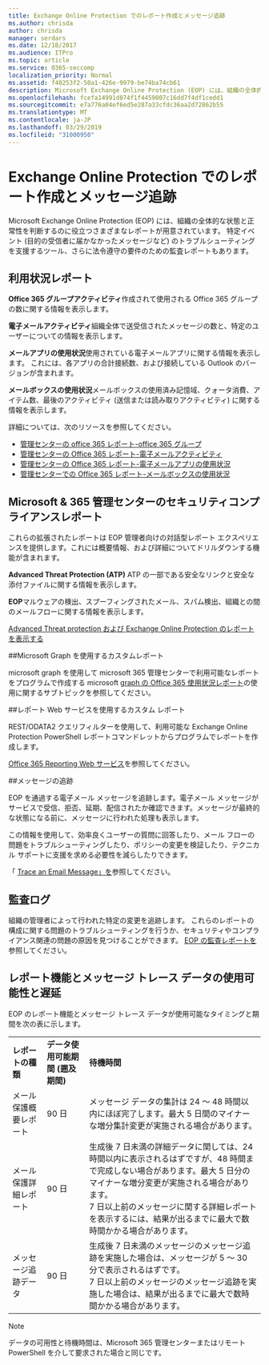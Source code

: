 ```yaml
---
title: Exchange Online Protection でのレポート作成とメッセージ追跡
ms.author: chrisda
author: chrisda
manager: serdars
ms.date: 12/18/2017
ms.audience: ITPro
ms.topic: article
ms.service: O365-seccomp
localization_priority: Normal
ms.assetid: f40253f2-50a1-426e-9979-be74ba74cb61
description: Microsoft Exchange Online Protection (EOP) には、組織の全体的な状態と正常性を判断するのに役立つさまざまなレポートが用意されています。 特定イベント (目的の受信者に届かなかったメッセージなど) のトラブルシューティングを支援するツール、さらに法令遵守の要件のための監査レポートもあります。 次の表には、EOP 管理者が利用できるレポートおよびトラブルシューティングのツールを示します。
ms.openlocfilehash: fcefa14991d074f1f4459007c16dd7f4df1cedd1
ms.sourcegitcommit: e7a776a04ef6ed5e287a33cfdc36aa2d72862b55
ms.translationtype: MT
ms.contentlocale: ja-JP
ms.lasthandoff: 03/29/2019
ms.locfileid: "31000950"
---
```

# <a name="reporting-and-message-trace-in-exchange-online-protection"></a>Exchange Online Protection でのレポート作成とメッセージ追跡

Microsoft Exchange Online Protection (EOP) には、組織の全体的な状態と正常性を判断するのに役立つさまざまなレポートが用意されています。 特定イベント (目的の受信者に届かなかったメッセージなど) のトラブルシューティングを支援するツール、さらに法令遵守の要件のための監査レポートもあります。 

## <a name="usage-reports"></a>利用状況レポート

**Office 365 グループアクティビティ**作成されて使用される Office 365 グループの数に関する情報を表示します。  

**電子メールアクティビティ**組織全体で送受信されたメッセージの数と、特定のユーザーについての情報を表示します。  

**メールアプリの使用状況**使用されている電子メールアプリに関する情報を表示します。 これには、各アプリの合計接続数、および接続している Outlook のバージョンが含まれます。  

**メールボックスの使用状況**メールボックスの使用済み記憶域、クォータ消費、アイテム数、最後のアクティビティ (送信または読み取りアクティビティ) に関する情報を表示します。

詳細については、次のリソースを参照してください。

- [管理センターの office 365 レポート-office 365 グループ](https://go.microsoft.com/fwlink/p/?linkid=861610) 
- [管理センターの Office 365 レポート-電子メールアクティビティ](https://go.microsoft.com/fwlink/p/?linkid=859706) 
- [管理センターの Office 365 レポート-電子メールアプリの使用状況](https://go.microsoft.com/fwlink/p/?linkid=859707)
- [管理センターでの Office 365 レポート-メールボックスの使用状況](https://go.microsoft.com/fwlink/p/?linkid=859708)

## <a name="security-amp-compliance-reports-in-the-microsoft-365-admin-center"></a>Microsoft &amp; 365 管理センターのセキュリティコンプライアンスレポート

これらの拡張されたレポートは EOP 管理者向けの対話型レポート エクスペリエンスを提供します。これには概要情報、および詳細についてドリルダウンする機能が含まれます。  

**Advanced Threat Protection (ATP)** ATP の一部である安全なリンクと安全な添付ファイルに関する情報を表示します。  

**EOP**マルウェアの検出、スプーフィングされたメール、スパム検出、組織との間のメールフローに関する情報を表示します。  

[Advanced Threat protection および Exchange Online Protection のレポートを表示する](https://go.microsoft.com/fwlink/p/?linkid=852409) 

##<a name="custom-reports-using-microsoft-graph"></a>Microsoft Graph を使用するカスタムレポート

microsoft graph を使用して microsoft 365 管理センターで利用可能なレポートをプログラムで作成する microsoft [graph の Office 365 使用状況レポート](https://go.microsoft.com/fwlink/p/?linkid=865135)の使用に関するサブトピックを参照してください。 

##<a name="custom-reports-using-reporting-web-services"></a>レポート Web サービスを使用するカスタム レポート

REST/ODATA2 クエリフィルターを使用して、利用可能な Exchange Online Protection PowerShell レポートコマンドレットからプログラムでレポートを作成します。

[Office 365 Reporting Web サービス](https://go.microsoft.com/fwlink/p/?LinkId=279926)を参照してください。 

##<a name="message-trace"></a>メッセージの追跡

EOP を通過する電子メール メッセージを追跡します。電子メール メッセージがサービスで受信、拒否、延期、配信されたか確認できます。メッセージが最終的な状態になる前に、メッセージに行われた処理も表示します。  

この情報を使用して、効率良くユーザーの質問に回答したり、メール フローの問題をトラブルシューティングしたり、ポリシーの変更を検証したり、テクニカル サポートに支援を求める必要性を減らしたりできます。  

「 [Trace an Email Message」を](http://technet.microsoft.com/library/0c83cde6-5b09-4106-8587-c200cdc59094.aspx)参照してください。 

## <a name="audit-logging"></a>監査ログ

組織の管理者によって行われた特定の変更を追跡します。 これらのレポートの構成に関する問題のトラブルシューティングを行うか、セキュリティやコンプライアンス関連の問題の原因を見つけることができます。  [EOP の監査レポートを](auditing-reports-in-eop.md)参照してください。 


## <a name="reporting-and-message-trace-data-availability-and-latency"></a>レポート機能とメッセージ トレース データの使用可能性と遅延

EOP のレポート機能とメッセージ トレース データが使用可能なタイミングと期間を次の表に示します。
  
||||
|:-----|:-----|:-----|
|**レポートの種類** <br/> |**データ使用可能期間 (遡及期間)** <br/> |**待機時間** <br/> |
|メール保護概要レポート  <br/> |90 日  <br/> |メッセージ データの集計は 24 ～ 48 時間以内にほぼ完了します。最大 5 日間のマイナーな増分集計変更が実施される場合があります。  <br/> |
|メール保護詳細レポート  <br/> |90 日  <br/> |生成後 7 日未満の詳細データに関しては、24 時間以内に表示されるはずですが、48 時間まで完成しない場合があります。最大 5 日分のマイナーな増分変更が実施される場合があります。  <br/> 7 日以上前のメッセージに関する詳細レポートを表示するには、結果が出るまでに最大で数時間かかる場合があります。  <br/> |
|メッセージ追跡データ  <br/> |90 日  <br/> |生成後 7 日未満のメッセージのメッセージ追跡を実施した場合は、メッセージが 5 ～ 30 分で表示されるはずです。  <br/> 7 日以上前のメッセージのメッセージ追跡を実施した場合は、結果が出るまでに最大で数時間かかる場合があります。  <br/> |
   
> [!NOTE]
> データの可用性と待機時間は、Microsoft 365 管理センターまたはリモート PowerShell を介して要求された場合と同じです。 
  


